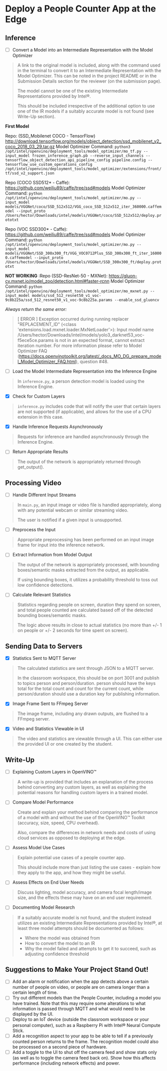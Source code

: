 # Deploy a People Counter App at the Edge
## Inference

- [ ] Convert a Model into an Intermediate Representation with the Model Optimizer
>A link to the original model is included, along with the command used in the terminal to convert it to an Intermediate Representation with the Model Optimizer. This can be noted in the project README or in the Submission Details section for the reviewer (on the submission page).  
>
>The model cannot be one of the existing Intermediate Representations provided by Intel®.  
>
>This should be included irrespective of the additional option to use one of the IR models if a suitably accurate model is not found (see Write-Up section).

**First Model**

Repo: (SSD_Mobilenet COCO - TensorFlow) http://download.tensorflow.org/models/object_detection/ssd_mobilenet_v2_coco_2018_03_29.tar.gz
Model Optimizer Command:
`python3 /opt/intel/openvino/deployment_tools/model_optimizer/mo_tf.py --input_model frozen_inference_graph.pb --reverse_input_channels --tensorflow_object_detection_api_pipeline_config pipeline.config --tensorflow_use_custom_operations_config /opt/intel/openvino/deployment_tools/model_optimizer/extensions/front/tf/ssd_v2_support.json` 

Repo (COCO SSD512* - Caffe): https://github.com/weiliu89/caffe/tree/ssd#models
Model Optimizer Command:
 `python /opt/intel/openvino/deployment_tools/model_optimizer/mo.py --input_model models/VGGNet/coco/SSD_512x512/VGG_coco_SSD_512x512_iter_360000.caffemodel --input_proto /Users/hector/Downloads/intel/models/VGGNet/coco/SSD_512x512/deploy.prototxt`

Repo (VOC SSD300* - Caffe): https://github.com/weiliu89/caffe/tree/ssd#models
Model Optimizer Command:
 `python /opt/intel/openvino/deployment_tools/model_optimizer/mo.py --input_model models/VGGNet/SSD_300x300_ft/VGG_VOC0712Plus_SSD_300x300_ft_iter_160000.caffemodel --input_proto /Users/hector/Downloads/intel/models/VGGNet/SSD_300x300_ft/deploy.prototxt`
 
**NOT WORKING** :Repo (SSD-ResNet-50 - MXNet): https://gluon-cv.mxnet.io/model_zoo/detection.html#faster-rcnn
Model Optimizer Command:
 `python /opt/intel/openvino/deployment_tools/model_optimizer/mo_mxnet.py --input_model models/ssd_512_resnet50_v1_voc-9c8b225a/ssd_512_resnet50_v1_voc-9c8b225a.params --enable_ssd_gluoncv`

 *Always return the same error:*
 >[ ERROR ]  Exception occurred during running replacer "REPLACEMENT_ID" (<class 'extensions.load.mxnet.loader.MxNetLoader'>): Input model name /Users/hector/Downloads/intel/models/yolo3_darknet53_voc-f5ece5ce.params is not in an expected format, cannot extract iteration number. 
 For more information please refer to Model Optimizer FAQ (https://docs.openvinotoolkit.org/latest/_docs_MO_DG_prepare_model_Model_Optimizer_FAQ.html), question #48.
 

- [ ] Load the Model Intermediate Representation into the Inference Engine
>In `inference.py`, a person detection model is loaded using the Inference Engine.

- [X] Check for Custom Layers
>`inference.py` includes code that will notify the user that certain layers are not supported (if applicable), and allows for the use of a CPU extension in this case.
- [X] Handle Inference Requests Asynchronously
>Requests for inference are handled asynchronously through the Inference Engine.
- [ ] Return Appropriate Results
>The output of the network is appropriately returned through get_output().

## Processing Video

- [ ] Handle Different Input Streams

> In `main.py`, an input image or video file is handled appropriately, along with any potential webcam or similar streaming video.
>
>The user is notified if a given input is unsupported.

- [ ] Preprocess the Input
	
> Appropriate preprocessing has been performed on an input image frame for input into the inference network.

- [ ] Extract Information from Model Output
	
> The output of the network is appropriately processed, with bounding boxes/semantic masks extracted  from the output, as applicable.
>
>If using bounding boxes, it utilizes a probability threshold to toss out low confidence detections.

- [ ] Calculate Relevant Statistics
> Statistics regarding people on screen, duration they spend on screen, and total people counted are calculated based off of the detected bounding boxes/semantic masks.
>
>The logic above results in close to actual statistics (no more than +/- 1 on people or +/- 2 seconds for time spent on screen). 

## Sending Data to Servers
- [X] Statistics Sent to MQTT Server	
>The calculated statistics are sent through JSON to a MQTT server.
>
>In the classroom workspace, this should be on port 3001 and publish to topics person and person/duration. person should have the keys total for the total count and count for the current count, while person/duration should use a duration key for publishing information.

- [X] Image Frame Sent to FFmpeg Server	
>The image frame, including any drawn outputs, are flushed to a FFmpeg server.

- [X] Video and Statistics Viewable in UI	
>The video and statistics are viewable through a UI. This can either use the provided UI or one created by the student.

## Write-Up

- [ ] Explaining Custom Layers in OpenVINO™
>A write-up is provided that includes an explanation of the process behind converting any custom layers, as well as explaining the potential reasons for handling custom layers in a trained model.

- [ ] Compare Model Performance	
>Create and explain your method behind comparing the performance of a model with and without the use of the OpenVINO™ Toolkit (accuracy, size, speed, CPU overhead).
>
>Also, compare the differences in network needs and costs of using cloud services as opposed to deploying at the edge.

- [ ] Assess Model Use Cases
>Explain potential use cases of a people counter app.
>
>This should include more than just listing the use cases - explain how they apply to the app, and how they might be useful.

- [ ] Assess Effects on End User Needs
>Discuss lighting, model accuracy, and camera focal length/image size, and the effects these may have on an end user requirement.

- [ ] Documenting Model Research
>If a suitably accurate model is not found, and the student instead utilizes an existing Intermediate Representations provided by Intel®, at least three model attempts should be documented as follows:
>
>- Where the model was obtained from  
>- How to convert the model to an IR  
>- Why the model failed and attempts to get it to succeed, such as adjusting confidence threshold

## Suggestions to Make Your Project Stand Out!


- [ ] Add an alarm or notification when the app detects above a certain number of people on video, or people are on camera longer than a certain length of time.
- [ ] Try out different models than the People Counter, including a model you have trained. Note that this may require some alterations to what information is passed through MQTT and what would need to be displayed by the UI.
- [ ] Deploy to an IoT device (outside the classroom workspace or your personal computer), such as a Raspberry Pi with Intel® Neural Compute Stick.
- [ ] Add a recognition aspect to your app to be able to tell if a previously counted person returns to the frame. The recognition model could also be processed on a second piece of hardware.
- [ ] Add a toggle to the UI to shut off the camera feed and show stats only (as well as to toggle the camera feed back on). Show how this affects performance (including network effects) and power.